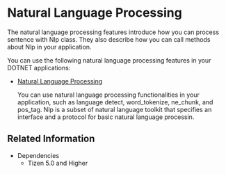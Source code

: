 # Natural Language Processing

The natural language processing features introduce how you can process sentence with Nlp class. They also describe how you can call methods about Nlp in your application.

You can use the following natural language processing features in your DOTNET applications:

-   [Natural Language Processing](nlp.md)

    You can use natural language processing functionalities in your application, such as language detect, word_tokenize, ne_chunk, and pos_tag. Nlp is a subset of natural language toolkit that specifies an interface and a protocol for basic natural language processin.

## Related Information
* Dependencies
  -   Tizen 5.0 and Higher
